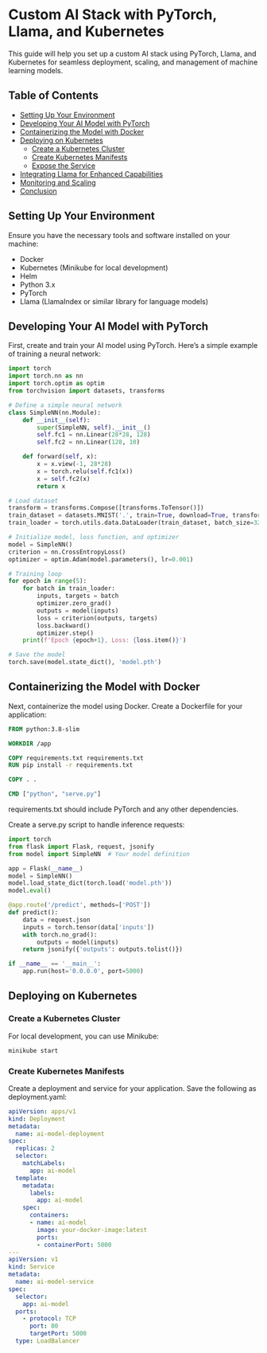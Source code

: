 # Custom AI Stack with PyTorch, Llama, and Kubernetes

This guide will help you set up a custom AI stack using PyTorch, Llama, and Kubernetes for seamless deployment, scaling, and management of machine learning models.

## Table of Contents
- [Setting Up Your Environment](#setting-up-your-environment)
- [Developing Your AI Model with PyTorch](#developing-your-ai-model-with-pytorch)
- [Containerizing the Model with Docker](#containerizing-the-model-with-docker)
- [Deploying on Kubernetes](#deploying-on-kubernetes)
  - [Create a Kubernetes Cluster](#create-a-kubernetes-cluster)
  - [Create Kubernetes Manifests](#create-kubernetes-manifests)
  - [Expose the Service](#expose-the-service)
- [Integrating Llama for Enhanced Capabilities](#integrating-llama-for-enhanced-capabilities)
- [Monitoring and Scaling](#monitoring-and-scaling)
- [Conclusion](#conclusion)

## Setting Up Your Environment

Ensure you have the necessary tools and software installed on your machine:
- Docker
- Kubernetes (Minikube for local development)
- Helm
- Python 3.x
- PyTorch
- Llama (LlamaIndex or similar library for language models)

## Developing Your AI Model with PyTorch

First, create and train your AI model using PyTorch. Here’s a simple example of training a neural network:

```python
import torch
import torch.nn as nn
import torch.optim as optim
from torchvision import datasets, transforms

# Define a simple neural network
class SimpleNN(nn.Module):
    def __init__(self):
        super(SimpleNN, self).__init__()
        self.fc1 = nn.Linear(28*28, 128)
        self.fc2 = nn.Linear(128, 10)

    def forward(self, x):
        x = x.view(-1, 28*28)
        x = torch.relu(self.fc1(x))
        x = self.fc2(x)
        return x

# Load dataset
transform = transforms.Compose([transforms.ToTensor()])
train_dataset = datasets.MNIST('.', train=True, download=True, transform=transform)
train_loader = torch.utils.data.DataLoader(train_dataset, batch_size=32, shuffle=True)

# Initialize model, loss function, and optimizer
model = SimpleNN()
criterion = nn.CrossEntropyLoss()
optimizer = optim.Adam(model.parameters(), lr=0.001)

# Training loop
for epoch in range(5):
    for batch in train_loader:
        inputs, targets = batch
        optimizer.zero_grad()
        outputs = model(inputs)
        loss = criterion(outputs, targets)
        loss.backward()
        optimizer.step()
    print(f'Epoch {epoch+1}, Loss: {loss.item()}')

# Save the model
torch.save(model.state_dict(), 'model.pth')
```
## Containerizing the Model with Docker
Next, containerize the model using Docker. Create a Dockerfile for your application:
```Dockerfile
FROM python:3.8-slim

WORKDIR /app

COPY requirements.txt requirements.txt
RUN pip install -r requirements.txt

COPY . .

CMD ["python", "serve.py"]
```
requirements.txt should include PyTorch and any other dependencies.

Create a serve.py script to handle inference requests:
```python
import torch
from flask import Flask, request, jsonify
from model import SimpleNN  # Your model definition

app = Flask(__name__)
model = SimpleNN()
model.load_state_dict(torch.load('model.pth'))
model.eval()

@app.route('/predict', methods=['POST'])
def predict():
    data = request.json
    inputs = torch.tensor(data['inputs'])
    with torch.no_grad():
        outputs = model(inputs)
    return jsonify({'outputs': outputs.tolist()})

if __name__ == '__main__':
    app.run(host='0.0.0.0', port=5000)
```
## Deploying on Kubernetes
### Create a Kubernetes Cluster
For local development, you can use Minikube:
```bash
minikube start
```
### Create Kubernetes Manifests
Create a deployment and service for your application. Save the following as deployment.yaml:
```yaml
apiVersion: apps/v1
kind: Deployment
metadata:
  name: ai-model-deployment
spec:
  replicas: 2
  selector:
    matchLabels:
      app: ai-model
  template:
    metadata:
      labels:
        app: ai-model
    spec:
      containers:
      - name: ai-model
        image: your-docker-image:latest
        ports:
        - containerPort: 5000
---
apiVersion: v1
kind: Service
metadata:
  name: ai-model-service
spec:
  selector:
    app: ai-model
  ports:
    - protocol: TCP
      port: 80
      targetPort: 5000
  type: LoadBalancer
```



